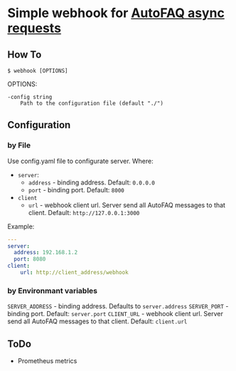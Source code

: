 # Simple webhook for [AutoFAQ async requests](https://redocly.github.io/redoc/?url=https://app.swaggerhub.com/apiproxy/registry/AutoFAQ.ai/external-api/2.1.4#operation/set_webhook)

## How To
```shell
$ webhook [OPTIONS]
```
OPTIONS:
```shell
-config string
    Path to the configuration file (default "./")
```

## Configuration
### by File
Use config.yaml file to configurate server. Where:
* `server`:
    * `address` - binding address. Default: `0.0.0.0`
    * `port` - binding port. Default: `8000`
* `client`
    * `url` - webhook client url. Server send all AutoFAQ messages to that client. Default: `http://127.0.0.1:3000`

Example:
```yaml
---
server:
  address: 192.168.1.2
  port: 8080
client:
    url: http://client_address/webhook
```

### by Environmant variables
`SERVER_ADDRESS` - binding address. Defaults to `server.address`
`SERVER_PORT` - binding port. Default: `server.port` 
`CLIENT_URL` - webhook client url. Server send all AutoFAQ messages to that client. Default: `client.url`

## ToDo
* Prometheus metrics
